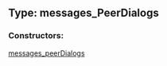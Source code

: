 ## Type: messages\_PeerDialogs  

### Constructors:

[messages\_peerDialogs](../constructors/messages\_peerDialogs.md)  

